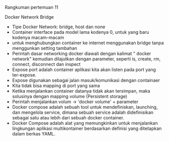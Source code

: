Rangkuman pertemuan 11

Docker Network Bridge
- Tipe Docker Network: bridge, host dan none
- Container interface pada model lama kodenya 0, untuk yang baru kodenya macam-macam
- untuk menghubungkan container ke internet menggunakan bridge tanpa menggunkan setting tambahan
- Perintah dasar networking docker diawali dengan kalimat " docker network" kemudian dilajutkan dengan parameter, seperti is, create, rm, connect, disconnect dan inspect
- Expose port adalah container aplikasi kita akan listen pada port yang ter-expose. 
- Expose digunakan sebagai jalan masuk/komunikasi dengan containaer
- Kita tidak bisa mapping di port yang sama
- Ketika menjalankan container datanya tidak akan tersimpan, maka solusinya dengan mapping volume (Persistent storage)
- Perintah menjalankan volum -> 'docker volume' + parameter
- Docker compose adalah sebuah tool untuk mendefiniskan, launching, dan mengelola service, dimana sebuah service adalah didefinisikan sebagai satu atau lebih dari sebuah docker container.
- Docker Compose adalah alat yang memungkinkan untuk menjalankan lingkungan aplikasi multikontainer berdasarkan definisi yang ditetapkan dalam berkas YAML.
